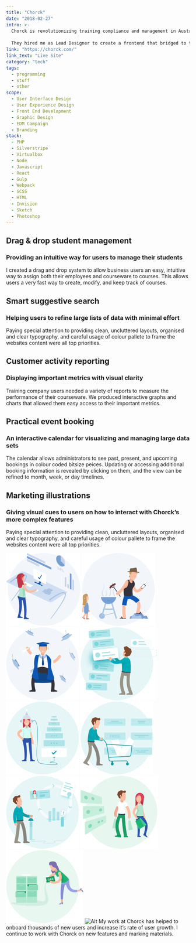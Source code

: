 ```yaml
---
title: "Chorck"
date: "2018-02-27"
intro: >-
  Chorck is revolutionizing training compliance and management in Australia by building technology to automate the process for employees, employers, and regulators alike.

  They hired me as Lead Designer to create a frontend that bridged to their systems, masking the complexity, and providing a simple and intuitive experience for their users.
link: "https://chorck.com/"
link_text: "Live Site"
category: "tech"
tags:
  - programming
  - stuff
  - other
scope:
  - User Interface Design
  - User Experience Design
  - Front End Development
  - Graphic Design
  - EDM Campaign
  - Branding
stack:
  - PHP
  - Silverstripe
  - Virtualbox
  - Node
  - Javascript
  - React
  - Gulp
  - Webpack
  - SCSS
  - HTML
  - Invision
  - Sketch
  - Photoshop
---
```


## Drag & drop student management

### Providing an intuitive way for users to manage their students

I created a drag and drop system to allow business users an easy, intuitive way to assign both their employees and courseware to courses. This allows users a very fast way to create, modify, and keep track of courses.

<c-video url="https://streamable.com/u6dns"></c-video>

## Smart suggestive search 

### Helping users to refine large lists of data with minimal effort

Paying special attention to providing clean, uncluttered layouts, organised and clear typography, and careful usage of colour pallete to frame the websites content were all top priorities. 

<c-video url="https://streamable.com/7pc52"></c-video>

## Customer activity reporting

### Displaying important metrics with visual clarity

Training company users needed a variety of reports to measure the performance of their courseware. We produced interactive graphs and charts that allowed them easy access to their important metrics.

<c-video url="https://streamable.com/0y4gi"></c-video>

## Practical event booking

### An interactive calendar for visualizing and managing large data sets

The calendar allows administrators to see past, present, and upcoming bookings in colour coded bitsize peices. Updating or accessing additional booking information is revealed by clicking on them, and the view can be refined to month, week, or day timelines.

<c-video url="https://streamable.com/5fd44"></c-video>

## Marketing illustrations

### Giving visual cues to users on how to interact with Chorck’s more complex features

Paying special attention to providing clean, uncluttered layouts, organised and clear typography, and careful usage of colour pallete to frame the websites content were all top priorities.

<c-grid columns="5" fill="background">
<img src="./illustration_01.png" alt="Alt">
<img src="./illustration_02.png" alt="Alt">
<img src="./illustration_03.png" alt="Alt">
<img src="./illustration_04.png" alt="Alt">
<img src="./illustration_05.png" alt="Alt">
<img src="./illustration_06.png" alt="Alt">
<img src="./illustration_07.png" alt="Alt">
<img src="./illustration_08.png" alt="Alt">
<img src="./illustration_09.png" alt="Alt">
<img src="./illustration_20.png" alt="Alt">
</c-grid>

<c-text>
  My work at Chorck has helped to onboard thousands of new users and increase it’s rate of user growth. I continue to work with Chorck on new features and marking materials.
</c-text>